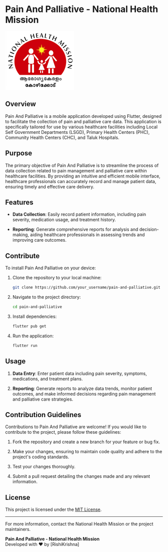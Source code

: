 # Pain And Palliative - National Health Mission

![NHM Logo](nhm_logo.png)

## Overview

Pain And Palliative is a mobile application developed using Flutter, designed to facilitate the collection of pain and palliative care data. This application is specifically tailored for use by various healthcare facilities including Local Self Government Departments (LSGD), Primary Health Centers (PHC), Community Health Centers (CHC), and Taluk Hospitals.

## Purpose

The primary objective of Pain And Palliative is to streamline the process of data collection related to pain management and palliative care within healthcare facilities. By providing an intuitive and efficient mobile interface, healthcare professionals can accurately record and manage patient data, ensuring timely and effective care delivery.

## Features

- **Data Collection**: Easily record patient information, including pain severity, medication usage, and treatment history.
  
- **Reporting**: Generate comprehensive reports for analysis and decision-making, aiding healthcare professionals in assessing trends and improving care outcomes.

## Contribute

To install Pain And Palliative on your device:

1. Clone the repository to your local machine:

   ```bash
   git clone https://github.com/your_username/pain-and-palliative.git
   ```

2. Navigate to the project directory:

   ```bash
   cd pain-and-palliative
   ```

3. Install dependencies:

   ```bash
   flutter pub get
   ```

4. Run the application:

   ```bash
   flutter run
   ```

## Usage

1. **Data Entry**: Enter patient data including pain severity, symptoms, medications, and treatment plans.
  
  
2. **Reporting**: Generate reports to analyze data trends, monitor patient outcomes, and make informed decisions regarding pain management and palliative care strategies.

## Contribution Guidelines

Contributions to Pain And Palliative are welcome! If you would like to contribute to the project, please follow these guidelines:

1. Fork the repository and create a new branch for your feature or bug fix.

2. Make your changes, ensuring to maintain code quality and adhere to the project's coding standards.

3. Test your changes thoroughly.

4. Submit a pull request detailing the changes made and any relevant information.

## License

This project is licensed under the [MIT License](LICENSE).

---

For more information, contact the National Health Mission or the project maintainers.

**Pain And Palliative - National Health Mission**  
Developed with ❤️ by [RishiKrishna]